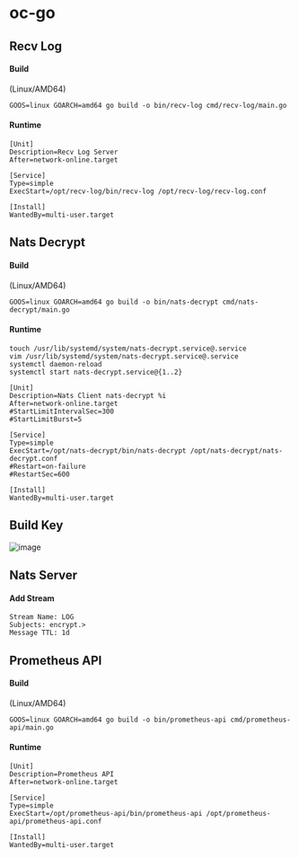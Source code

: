# oc-go

## Recv Log

#### Build

(Linux/AMD64)
```
GOOS=linux GOARCH=amd64 go build -o bin/recv-log cmd/recv-log/main.go
```

#### Runtime

```
[Unit]
Description=Recv Log Server
After=network-online.target

[Service]
Type=simple
ExecStart=/opt/recv-log/bin/recv-log /opt/recv-log/recv-log.conf

[Install]
WantedBy=multi-user.target
```

## Nats Decrypt

#### Build

(Linux/AMD64)
```
GOOS=linux GOARCH=amd64 go build -o bin/nats-decrypt cmd/nats-decrypt/main.go
```

#### Runtime

```
touch /usr/lib/systemd/system/nats-decrypt.service@.service
vim /usr/lib/systemd/system/nats-decrypt.service@.service
systemctl daemon-reload
systemctl start nats-decrypt.service@{1..2}
```

```
[Unit]
Description=Nats Client nats-decrypt %i
After=network-online.target
#StartLimitIntervalSec=300
#StartLimitBurst=5

[Service]
Type=simple
ExecStart=/opt/nats-decrypt/bin/nats-decrypt /opt/nats-decrypt/nats-decrypt.conf
#Restart=on-failure
#RestartSec=600

[Install]
WantedBy=multi-user.target
```

## Build Key

![image](https://i.imgur.com/xRlGf0p.jpg)

## Nats Server

#### Add Stream
```
Stream Name: LOG
Subjects: encrypt.>
Message TTL: 1d
```

## Prometheus API

#### Build

(Linux/AMD64)
```
GOOS=linux GOARCH=amd64 go build -o bin/prometheus-api cmd/prometheus-api/main.go
```

#### Runtime

```
[Unit]
Description=Prometheus API
After=network-online.target

[Service]
Type=simple
ExecStart=/opt/prometheus-api/bin/prometheus-api /opt/prometheus-api/prometheus-api.conf

[Install]
WantedBy=multi-user.target
```